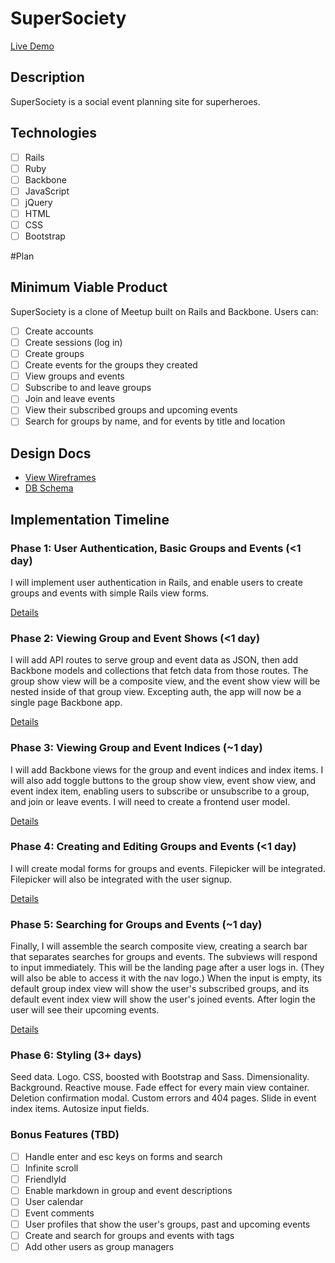 # SuperSociety

[Live Demo][site]

[site]: http://supersociety.us

## Description

SuperSociety is a social event planning site for superheroes.

## Technologies

- [ ] Rails
- [ ] Ruby
- [ ] Backbone
- [ ] JavaScript
- [ ] jQuery
- [ ] HTML
- [ ] CSS
- [ ] Bootstrap

#Plan

## Minimum Viable Product
SuperSociety is a clone of Meetup built on Rails and Backbone. Users can:

<!-- This is a Markdown checklist. Use it to keep track of your progress! -->

- [ ] Create accounts
- [ ] Create sessions (log in)
- [ ] Create groups
- [ ] Create events for the groups they created
- [ ] View groups and events
- [ ] Subscribe to and leave groups
- [ ] Join and leave events
- [ ] View their subscribed groups and upcoming events
- [ ] Search for groups by name, and for events by title and location

## Design Docs
* [View Wireframes][views]
* [DB Schema][schema]

[views]: ./docs/views.md
[schema]: ./docs/schema.md

## Implementation Timeline

### Phase 1: User Authentication, Basic Groups and Events (<1 day)
I will implement user authentication in Rails, and enable users to create groups
and events with simple Rails view forms.

[Details][phase-one]

### Phase 2: Viewing Group and Event Shows (<1 day)
I will add API routes to serve group and event data as JSON, then add Backbone
models and collections that fetch data from those routes. The group show view
will be a composite view, and the event show view will be nested inside of that
group view. Excepting auth, the app will now be a single page Backbone app.

[Details][phase-two]

### Phase 3: Viewing Group and Event Indices (~1 day)
I will add Backbone views for the group and event indices and index items. I
will also add toggle buttons to the group show view, event show view, and event
index item, enabling users to subscribe or unsubscribe to a group, and join or
leave events. I will need to create a frontend user model.

[Details][phase-three]

### Phase 4: Creating and Editing Groups and Events (<1 day)
I will create modal forms for groups and events. Filepicker will be integrated.
Filepicker will also be integrated with the user signup.

[Details][phase-four]

### Phase 5: Searching for Groups and Events (~1 day)
Finally, I will assemble the search composite view, creating a search bar that
separates searches for groups and events. The subviews will respond to input
immediately. This will be the landing page after a user logs in. (They will also
be able to access it with the nav logo.) When the input is empty, its default
group index view will show the user's subscribed groups, and its default event
index view will show the user's joined events. After login the user will see
their upcoming events.

[Details][phase-five]

### Phase 6: Styling (3+ days)
Seed data. Logo. CSS, boosted with Bootstrap and Sass. Dimensionality.
Background. Reactive mouse. Fade effect for every main view container. Deletion
confirmation modal. Custom errors and 404 pages. Slide in event index items.
Autosize input fields.

### Bonus Features (TBD)
- [ ] Handle enter and esc keys on forms and search
- [ ] Infinite scroll
- [ ] FriendlyId
- [ ] Enable markdown in group and event descriptions
- [ ] User calendar
- [ ] Event comments
- [ ] User profiles that show the user's groups, past and upcoming events
- [ ] Create and search for groups and events with tags
- [ ] Add other users as group managers

[phase-one]: ./docs/phases/phase1.md
[phase-two]: ./docs/phases/phase2.md
[phase-three]: ./docs/phases/phase3.md
[phase-four]: ./docs/phases/phase4.md
[phase-five]: ./docs/phases/phase5.md
